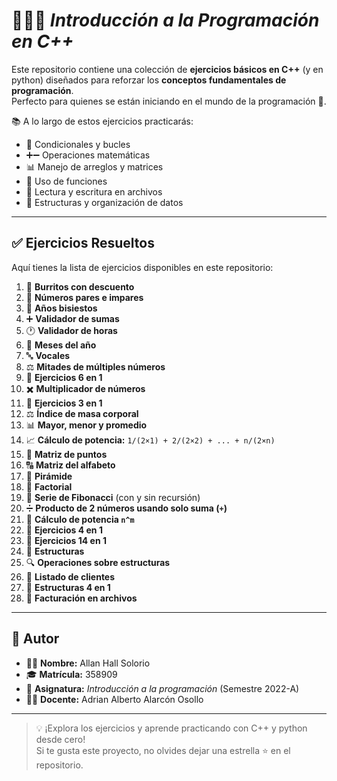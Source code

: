 # 👨‍💻✨ *Introducción a la Programación en C++*

Este repositorio contiene una colección de **ejercicios básicos en C++** (y en python) diseñados para reforzar los **conceptos fundamentales de programación**.  
Perfecto para quienes se están iniciando en el mundo de la programación 🚀.

📚 A lo largo de estos ejercicios practicarás:

- 🔁 Condicionales y bucles  
- ➕➖ Operaciones matemáticas  
- 📊 Manejo de arreglos y matrices  
- 🔧 Uso de funciones  
- 📂 Lectura y escritura en archivos  
- 🧱 Estructuras y organización de datos

---

## ✅ Ejercicios Resueltos

Aquí tienes la lista de ejercicios disponibles en este repositorio:

1. 🌯 **Burritos con descuento**  
2. 🔢 **Números pares e impares**  
3. 📆 **Años bisiestos**  
4. ➕ **Validador de sumas**  
5. 🕐 **Validador de horas**  
6. 📅 **Meses del año**  
7. 🔤 **Vocales**  
8. ⚖️ **Mitades de múltiples números**  
9. 🧮 **Ejercicios 6 en 1**  
10. ✖️ **Multiplicador de números**  
11. 📘 **Ejercicios 3 en 1**  
12. ⚖️ **Índice de masa corporal**  
13. 📊 **Mayor, menor y promedio**  
14. 📈 **Cálculo de potencia:** `1/(2×1) + 2/(2×2) + ... + n/(2×n)`  
15. 🎯 **Matriz de puntos**  
16. 🔠 **Matriz del alfabeto**  
17. 🏯 **Pirámide**  
18. 🧪 **Factorial**  
19. 🧬 **Serie de Fibonacci** (con y sin recursión)  
20. ➗ **Producto de 2 números usando solo suma (`+`)**  
21. 📐 **Cálculo de potencia `n^m`**  
22. 🧩 **Ejercicios 4 en 1**  
23. 🎲 **Ejercicios 14 en 1**  
24. 🧱 **Estructuras**  
25. 🔍 **Operaciones sobre estructuras**  
26. 🧾 **Listado de clientes**  
27. 🧠 **Estructuras 4 en 1**  
28. 🧮 **Facturación en archivos**

---

## 👤 Autor

- 🧑‍🎓 **Nombre:** Allan Hall Solorio  
- 🎓 **Matrícula:** 358909  
- 📘 **Asignatura:** *Introducción a la programación* (Semestre 2022-A)  
- 👨‍🏫 **Docente:** Adrian Alberto Alarcón Osollo

---

> 💡 ¡Explora los ejercicios y aprende practicando con C++ y python desde cero!  
> Si te gusta este proyecto, no olvides dejar una estrella ⭐ en el repositorio.

